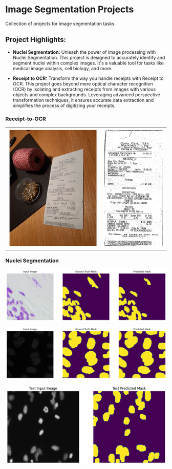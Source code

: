 # Image Segmentation Projects
Collection of projects for image segmentation tasks.

## Project Highlights:

- **Nuclei Segmentation:** Unleash the power of image processing with Nuclei Segmentation. This project is designed to accurately identify and segment nuclei within complex images. It's a valuable tool for tasks like medical image analysis, cell biology, and more.

- **Receipt to OCR:** Transform the way you handle receipts with Receipt to OCR. This project goes beyond mere optical character recognition (OCR) by isolating and extracting receipts from images with various objects and complex backgrounds. Leveraging advanced perspective transformation techniques, it ensures accurate data extraction and simplifies the process of digitizing your receipts. 



### Receipt-to-OCR

|  |  |
|-----|------|
| ![Original Image](Receipt-OCR/results/original.png) | ![Segmented Image](Receipt-OCR/results/segmented.png) |





### Nuclei Segmentation

![Segmented Image](Nuclei%20Segmentation/results/seg.png)


![Segmented Image](Nuclei%20Segmentation/results/seg2.png)


![Segmented Image](Nuclei%20Segmentation/results/seg3.png)
